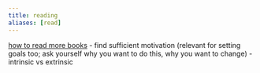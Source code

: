 ```yaml
---
title: reading
aliases: [read]
---
```


[how to read more books](https://psyche.co/guides/how-to-make-a-daily-habit-of-reading-more-books?utm_source=Aeon+Newsletter&utm_campaign=969089968c-EMAIL_CAMPAIGN_2020_12_14_06_37&utm_medium=email&utm_term=0_411a82e59d-969089968c-70339341)
	- find sufficient motivation (relevant for setting goals too; ask yourself why you want to do this, why you want to change)
		- intrinsic vs extrinsic